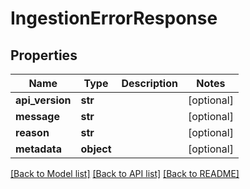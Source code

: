 # IngestionErrorResponse

## Properties
Name | Type | Description | Notes
------------ | ------------- | ------------- | -------------
**api_version** | **str** |  | [optional] 
**message** | **str** |  | [optional] 
**reason** | **str** |  | [optional] 
**metadata** | **object** |  | [optional] 

[[Back to Model list]](../README.md#documentation-for-models) [[Back to API list]](../README.md#documentation-for-api-endpoints) [[Back to README]](../README.md)


